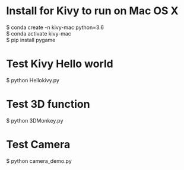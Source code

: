# Install for Kivy to run on Mac OS X  
$ conda create -n kivy-mac python=3.6   
$ conda activate kivy-mac    
$ pip install pygame  

# Test Kivy Hello world
$ python Hellokivy.py  

# Test 3D function 
$ python 3DMonkey.py  

# Test Camera 
$ python camera_demo.py  

